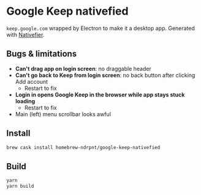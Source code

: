 # Google Keep nativefied

`keep.google.com` wrapped by Electron to make it a desktop app.
Generated with [Nativefier](https://github.com/jiahaog/nativefier).

## Bugs & limitations

- **Can't drag app on login screen**: no draggable header
- **Can't go back to Keep from login screen**: no back button after clicking Add account
  - Restart to fix
- **Login in opens Google Keep in the browser while app stays stuck loading**
  - Restart to fix
- Main (left) menu scrollbar looks awful

## Install

``` sh
brew cask install homebrew-ndrpnt/google-keep-nativefied
```

## Build

``` sh
yarn
yarn build
```
